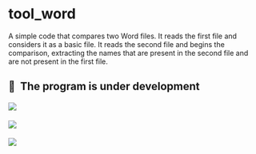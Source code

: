 # tool_word
A simple code that compares two Word files. It reads the first file and considers it as a basic file. It reads the second file and begins the comparison, extracting the names that are present in the second file and are not present in the first file.

## 🚀&nbsp; The program is under development

####          
![]([https://github.com/mojtaba-almayhay/Face-Mask-Detection/blob/main/screen/screen1.PNG](https://github.com/mojtaba-almayhay/tool_word/blob/main/screens/Capture1.PNG))
####

####          
![]([https://github.com/mojtaba-almayhay/Face-Mask-Detection/blob/main/screen/screen1.PNG](https://github.com/mojtaba-almayhay/tool_word/blob/main/screens/Capture2.PNG))
####

####          
![]([https://github.com/mojtaba-almayhay/Face-Mask-Detection/blob/main/screen/screen1.PNG](https://github.com/mojtaba-almayhay/tool_word/blob/main/screens/Capture3.PNG))
####
